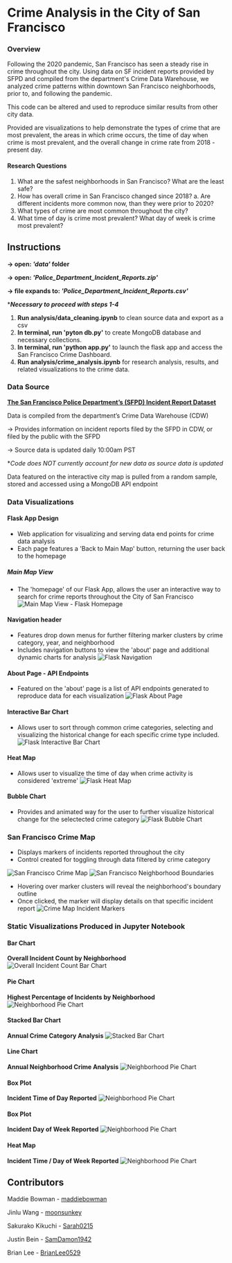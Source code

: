 # Crime Analysis in the City of San Francisco
### Overview
Following the 2020 pandemic, San Francisco has seen a steady rise in crime throughout the city. Using data on SF incident reports provided by SFPD and compiled from the department's Crime Data Warehouse, we analyzed crime patterns within downtown San Francisco neighborhoods, prior to, and following the pandemic. 

This code can be altered and used to reproduce similar results from other city data. 

Provided are visualizations to help demonstrate the types of crime that are most prevalent, the areas in which crime occurs, the time of day when crime is most prevalent, and the overall change in crime rate from 2018 - present day.

#### Research Questions
1. What are the safest neighborhoods in San Francisco? What are the least safe?
2. How has overall crime in San Francisco changed since 2018? 
    a. Are different incidents more common now, than they were prior to 2020?
3. What types of crime are most common throughout the city? 
4. What time of day is crime most prevalent? What day of week is crime most prevalent?

## Instructions
**→ open: *'data'* folder**

**→ open: *'Police_Department_Incident_Reports.zip'*** 

**→ file expands to: *'Police_Department_Incident_Reports.csv'***

****Necessary to proceed with steps 1-4***

1. **Run analysis/data_cleaning.ipynb** to clean source data and export as a csv 
2. **In terminal, run 'pyton db.py'** to create MongoDB database and necessary collections.
3. **In terminal, run 'python app.py'** to launch the flask app and access the San Francisco Crime Dashboard.
4. **Run analysis/crime_analysis.ipynb** for research analysis, results, and related visualizations to the crime data.

### Data Source
[**The San Francisco Police Department’s (SFPD) Incident Report Dataset**](https://data.sfgov.org/Public-Safety/Police-Department-Incident-Reports-2018-to-Present/wg3w-h783/data_preview) 

Data is compiled from the department’s Crime Data Warehouse (CDW)

→ Provides information on incident reports filed by the SFPD in CDW, or filed by the public with the SFPD

→ Source data is updated daily 10:00am PST

**Code does NOT currently account for new data as source data is updated*

Data featured on the interactive city map is pulled from a random sample, stored and accessed using a MongoDB API endpoint

### Data Visualizations 
#### Flask App Design
* Web application for visualizing and serving data end points for crime data analysis
* Each page features a 'Back to Main Map' button, returning the user back to the homepage

##### Main Map View
* The 'homepage' of our Flask App, allows the user an interactive way to search for crime reports throughout the City of San Francisco 
![Main Map View - Flask Homepage](./images/main_map_flask_overview.png)

 #### Navigation header 
 * Features drop down menus for further filtering marker clusters by crime category, year, and neighborhood
 * Includes navigation buttons to view the 'about' page and additional dynamic charts for analysis
![Flask Navigation](./images/dropdowns_navigation_bar.png)
 #### About Page - API Endpoints
 * Featured on the 'about' page is a list of API endpoints generated to reproduce data for each visualization
![Flask About Page](./images/api_endpoints_about_page.png)

 #### Interactive Bar Chart
 * Allows user to sort through common crime categories, selecting and visualizing the historical change for each specific crime type included.
![Flask Interactive Bar Chart](./images/interactive_bar_chart.png)

 #### Heat Map
 * Allows user to visualize the time of day when crime activity is considered 'extreme'
![Flask Heat Map](./images/heatmap_flask.png)

 #### Bubble Chart
 * Provides and animated way for the user to further visualize historical change for the selectected crime category
![Flask Bubble Chart](./images/bubble_animation_over_time.png)

### San Francisco Crime Map
* Displays markers of incidents reported throughout the city
* Control created for toggling through data filtered by crime category

![San Francisco Crime Map](./images/main_map_view.png)
![San Francisco Neighborhood Boundaries](./images/leaflet_neighborhood_boundaries.png)
* Hovering over marker clusters will reveal the neighborhood's boundary outline
* Once clicked, the marker will display details on that specific incident report
![Crime Map Incident Markers](./images/leaflet_incident_markers.png)

### Static Visualizations Produced in Jupyter Notebook
#### Bar Chart
**Overall Incident Count by Neighborhood**
 ![Overall Incident Count Bar Chart](./images/neighborhood_incidents_bar_chart.png)

#### Pie Chart
**Highest Percentage of Incidents by Neighborhood**
 ![Neighborhood Pie Chart](./images/neighborhood_incidents_pie_chart.png)

#### Stacked Bar Chart
**Annual Crime Category Analysis**
![Stacked Bar Chart](./images/Crime_Trends.png)

#### Line Chart
**Annual Neighborhood Crime Analysis**
![Neighborhood Pie Chart](./images/Trends_line_chart.png)


#### Box Plot
**Incident Time of Day Reported**
![Neighborhood Pie Chart](./images/Incidents_timeofday.png)

#### Box Plot
**Incident Day of Week Reported**
![Neighborhood Pie Chart](./images/Incidents_day_week.png)

#### Heat Map
**Incident Time / Day of Week Reported**
![Neighborhood Pie Chart](./images/heatmap_sb.png)

## Contributors
Maddie Bowman - [maddiebowman](https://github.com/maddiebowman)

Jinlu Wang - [moonsunkey](https://github.com/moonsunkey)

Sakurako Kikuchi - [Sarah0215](https://github.com/Sarah0215)

Justin Bein - [SamDamon1942](https://github.com/SamDamon1942)

Brian Lee - [BrianLee0529](https://github.com/BrianLee0529)